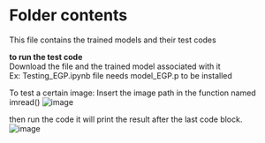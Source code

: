 # Folder contents  
This file contains the trained models and their test codes  


**to run the test code**  
Download the file and the trained model associated with it  
Ex: Testing_EGP.ipynb file needs model_EGP.p to be installed 

To test a certain image: Insert the image path in the function named imread()
![image](https://github.com/Karim3036/Image_processing-currency-detection/assets/98956384/568e35ea-b310-448d-8e6d-9ee86545020b)

then run the code it will print the result after the last code block.  
![image](https://github.com/Karim3036/Image_processing-currency-detection/assets/98956384/43326bd2-ae75-4cb4-b20d-12c05b89d9f4)
